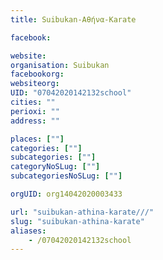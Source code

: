 ```yaml
---
title: Suibukan-Αθήνα-Karate

facebook:

website:
organisation: Suibukan
facebookorg:
websiteorg:
UID: "07042020142132school"
cities: ""
perioxi: ""
address: ""

places: [""]
categories: [""]
subcategories: [""]
categoryNoSLug: [""]
subcategoriesNoSLug: [""]

orgUID: org14042020003433

url: "suibukan-athina-karate///"
slug: "suibukan-athina-karate"
aliases:
    - /07042020142132school
---
```





